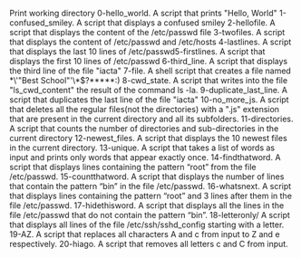Print working directory
0-hello_world. A script that prints "Hello, World"
1-confused_smiley. A script that displays a confused smiley
2-hellofile. A script that displays the content of the /etc/passwd file
3-twofiles. A script that displays the content of /etc/passwd and /etc/hosts
4-lastlines. A script that displays the last 10 lines of /etc/passwd5-firstlines. A script that displays the first 10 lines of /etc/passwd
6-third_line. A script that displays the third line of the file "iacta"
7-file. A shell script that creates a file named \*\\'"Best School"\'\\*$\?\*\*\*\*\*:)
8-cwd_state. A script that writes into the file "ls_cwd_content" the result of the command ls -la.
9-duplicate_last_line. A script that duplicates the last line of the file "iacta"
10-no_more_js. A script that deletes all the regular files(not the directories) with a ".js" extension that are present in the current directory and all its subfolders. 
11-directories. A script that counts the number of directories and sub-directories in the current directory
12-newest_files. A script that displays the 10 newest files in the current directory.
13-unique. A script that takes a list of words as input and prints only words that appear exactly once.
14-findthatword. A script that displays lines containing the pattern “root” from the file /etc/passwd.
15-countthatword. A script that displays the number of lines that contain the pattern “bin” in the file /etc/passwd.
16-whatsnext. A script that displays lines containing the pattern “root” and 3 lines after them in the file /etc/passwd.
17-hidethisword. A script that displays all the lines in the file /etc/passwd that do not contain the pattern “bin”.
18-letteronly/ A script that displays all lines of the file /etc/ssh/sshd_config starting with a letter.
19-AZ. A script that replaces all characters A and c from input to Z and e respectively.
20-hiago. A script that removes all letters c and C from input.
